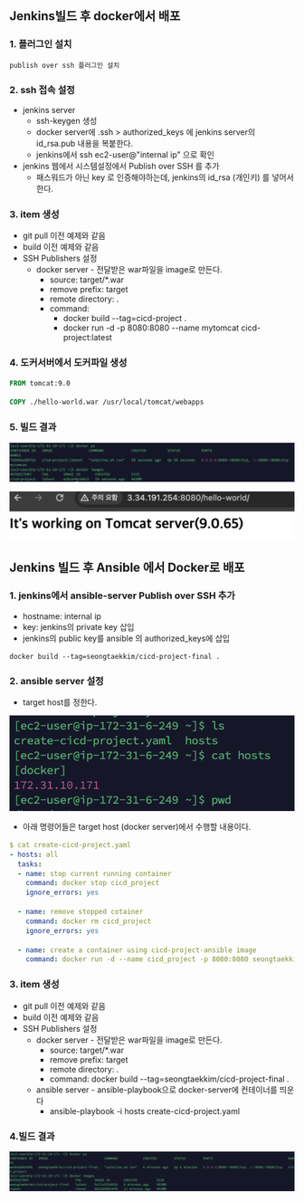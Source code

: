 

## Jenkins빌드 후 docker에서 배포



### 1. 플러그인 설치

~~~
publish over ssh 플러그인 설치
~~~



### 2. ssh 접속 설정

- jenkins server
  - ssh-keygen 생성
  - docker server에 .ssh > authorized_keys 에 jenkins server의 id_rsa.pub 내용을 복붙한다.
  - jenkins에서 ssh ec2-user@"internal ip" 으로 확인
- jenkins 웹에서 시스템설정에서 Publish over SSH 를 추가
  - 패스워드가 아닌 key 로 인증해야하는데, jenkins의 id_rsa (개인키) 를 넣어서 한다.



### 3. item 생성

- git pull 이전 예제와 같음
- build 이전 예제와 같음
- SSH Publishers 설정
  - docker server - 전달받은 war파일을 image로 만든다.
    - source: target/*.war
    - remove prefix: target
    - remote directory: .
    - command: 
      - docker build --tag=cicd-project .
      - docker run -d -p 8080:8080 --name mytomcat cicd-project:latest



### 4. 도커서버에서 도커파일 생성

~~~dockerfile
FROM tomcat:9.0

COPY ./hello-world.war /usr/local/tomcat/webapps
~~~



### 5. 빌드 결과

![스크린샷 2024-01-19 오후 10.05.32](img/14.png)

![스크린샷 2024-01-20 오후 10.10.12](img/15.png)







## Jenkins 빌드 후 Ansible 에서 Docker로 배포



### 1. jenkins에서 ansible-server Publish over SSH 추가

- hostname: internal ip
- key: jenkins의 private key 삽입
- jenkins의 public key를 ansible 의 authorized_keys에 삽입



~~~
docker build --tag=seongtaekkim/cicd-project-final .
~~~



### 2. ansible server 설정

- target host를 정한다.

![스크린샷 2024-01-19 오후 10.36.29](img/16.png)

- 아래 명령어들은 target host (docker server)에서 수행할 내용이다.

~~~yaml
$ cat create-cicd-project.yaml 
- hosts: all
  tasks:
  - name: stop current running container
    command: docker stop cicd_project
    ignore_errors: yes

  - name: remove stopped cotainer
    command: docker rm cicd_project
    ignore_errors: yes

  - name: create a container using cicd-project-ansible image
    command: docker run -d --name cicd_project -p 8080:8080 seongtaekkim/cicd-project-final
~~~



### 3. item 생성

- git pull 이전 예제와 같음
- build 이전 예제와 같음
- SSH Publishers 설정
  - docker server - 전달받은 war파일을 image로 만든다.
    - source: target/*.war
    - remove prefix: target
    - remote directory: .
    - command: docker build --tag=seongtaekkim/cicd-project-final .
  - ansible server - ansible-playbook으로 docker-server에 컨테이너를 띄운다
    - ansible-playbook -i hosts create-cicd-project.yaml



### 4.빌드 결과

![스크린샷 2024-01-19 오후 10.28.45](img/17.png)





